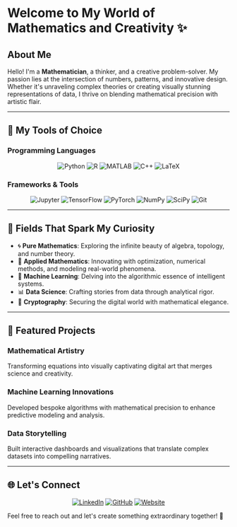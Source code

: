 # Welcome to My World of Mathematics and Creativity ✨

## About Me

Hello! I'm a **Mathematician**, a thinker, and a creative problem-solver. My passion lies at the intersection of numbers, patterns, and innovative design. Whether it's unraveling complex theories or creating visually stunning representations of data, I thrive on blending mathematical precision with artistic flair.

---

## 🎨 My Tools of Choice

### Programming Languages
<p align="center">
  <img src="https://img.shields.io/badge/-Python-3776AB?style=for-the-badge&logo=python&logoColor=white" alt="Python">
  <img src="https://img.shields.io/badge/-R-276DC3?style=for-the-badge&logo=r&logoColor=white" alt="R">
  <img src="https://img.shields.io/badge/-MATLAB-0076A8?style=for-the-badge&logo=mathworks&logoColor=white" alt="MATLAB">
  <img src="https://img.shields.io/badge/-C++-00599C?style=for-the-badge&logo=c%2B%2B&logoColor=white" alt="C++">
  <img src="https://img.shields.io/badge/-LaTeX-008080?style=for-the-badge&logo=latex&logoColor=white" alt="LaTeX">
</p>

### Frameworks & Tools
<p align="center">
  <img src="https://img.shields.io/badge/-Jupyter-F37626?style=for-the-badge&logo=jupyter&logoColor=white" alt="Jupyter">
  <img src="https://img.shields.io/badge/-TensorFlow-FF6F00?style=for-the-badge&logo=tensorflow&logoColor=white" alt="TensorFlow">
  <img src="https://img.shields.io/badge/-PyTorch-EE4C2C?style=for-the-badge&logo=pytorch&logoColor=white" alt="PyTorch">
  <img src="https://img.shields.io/badge/-NumPy-013243?style=for-the-badge&logo=numpy&logoColor=white" alt="NumPy">
  <img src="https://img.shields.io/badge/-SciPy-8CAAE6?style=for-the-badge&logo=scipy&logoColor=white" alt="SciPy">
  <img src="https://img.shields.io/badge/-Git-F05032?style=for-the-badge&logo=git&logoColor=white" alt="Git">
</p>

---

## 🧠 Fields That Spark My Curiosity

- 🌀 **Pure Mathematics**: Exploring the infinite beauty of algebra, topology, and number theory.
- 🌌 **Applied Mathematics**: Innovating with optimization, numerical methods, and modeling real-world phenomena.
- 🤖 **Machine Learning**: Delving into the algorithmic essence of intelligent systems.
- 📊 **Data Science**: Crafting stories from data through analytical rigor.
- 🔐 **Cryptography**: Securing the digital world with mathematical elegance.

---

## 🌟 Featured Projects

### **Mathematical Artistry**
Transforming equations into visually captivating digital art that merges science and creativity.

### **Machine Learning Innovations**
Developed bespoke algorithms with mathematical precision to enhance predictive modeling and analysis.

### **Data Storytelling**
Built interactive dashboards and visualizations that translate complex datasets into compelling narratives.

---

## 🌐 Let's Connect
<p align="center">
  <a href="#"><img src="https://img.shields.io/badge/-LinkedIn-0A66C2?style=for-the-badge&logo=linkedin&logoColor=white" alt="LinkedIn"></a>
  <a href="https://github.com/yourusername"><img src="https://img.shields.io/badge/-GitHub-181717?style=for-the-badge&logo=github&logoColor=white" alt="GitHub"></a>
  <a href="#"><img src="https://img.shields.io/badge/-Website-000000?style=for-the-badge&logo=google-chrome&logoColor=white" alt="Website"></a>
</p>

Feel free to reach out and let's create something extraordinary together! 🚀
